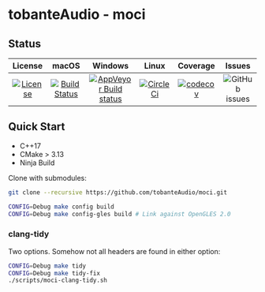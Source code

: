 # tobanteAudio - moci

## Status

|                                                                 License                                                                 |                                                         macOS                                                         |                                                                 Windows                                                                 |                                                       Linux                                                       |                                                           Coverage                                                           |                                    Issues                                    |
| :-------------------------------------------------------------------------------------------------------------------------------------: | :-------------------------------------------------------------------------------------------------------------------: | :-------------------------------------------------------------------------------------------------------------------------------------: | :---------------------------------------------------------------------------------------------------------------: | :--------------------------------------------------------------------------------------------------------------------------: | :--------------------------------------------------------------------------: |
| [![License](https://img.shields.io/badge/License-BSD%202--Clause-orange.svg)](https://github.com/tobanteAudio/moci/blob/master/LICENSE) | [![Build Status](https://travis-ci.org/tobanteAudio/moci.svg?branch=master)](https://travis-ci.org/tobanteAudio/moci) | [![AppVeyor Build status](https://img.shields.io/appveyor/ci/tobanteAudio/moci.svg)](https://ci.appveyor.com/project/tobanteAudio/moci) | [![CircleCi](https://circleci.com/gh/tobanteAudio/moci.svg?style=svg)](https://circleci.com/gh/tobanteAudio/moci) | [![codecov](https://codecov.io/gh/tobanteAudio/moci/branch/master/graph/badge.svg)](https://codecov.io/gh/tobanteAudio/moci) | ![GitHub issues](https://img.shields.io/github/issues/tobanteAudio/moci.svg) |

## Quick Start

- C++17
- CMake > 3.13
- Ninja Build

Clone with submodules:

```sh
git clone --recursive https://github.com/tobanteAudio/moci.git
```

```sh
CONFIG=Debug make config build
CONFIG=Debug make config-gles build # Link against OpenGLES 2.0
```

### clang-tidy

Two options. Somehow not all headers are found in either option:

```sh
CONFIG=Debug make tidy
CONFIG=Debug make tidy-fix
./scripts/moci-clang-tidy.sh
```
